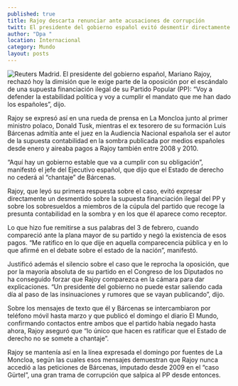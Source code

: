 ```yaml
---
published: true
title: Rajoy descarta renunciar ante acusaciones de corrupción
twitt: El presidente del gobierno español evitó desmentir directamente la supuesta financiación ilegal del PP y los sobresueldos en los que él es señalado como receptor.
author: "Dpa "
location: Internacional
category: Mundo
layout: posts
---
```


![Reuters](http://i.imgur.com/9JCxWtum.jpg) Madrid. El presidente del gobierno español, Mariano Rajoy, rechazó hoy la dimisión que le exige parte de la oposición por el escándalo de una supuesta financiación ilegal de su Partido Popular (PP): “Voy a defender la estabilidad política y voy a cumplir el mandato que me han dado los españoles”, dijo.

Rajoy se expresó así en una rueda de prensa en La Moncloa junto al primer ministro polaco, Donald Tusk, mientras el ex tesorero de su formación Luis Bárcenas admitía ante el juez en la Audiencia Nacional española ser el autor de la supuesta contabilidad en la sombra publicada por medios españoles desde enero y aireaba pagos a Rajoy también entre 2008 y 2010.

“Aquí hay un gobierno estable que va a cumplir con su obligación”, manifestó el jefe del Ejecutivo español, que dijo que el Estado de derecho no cederá al “chantaje” de Bárcenas.

Rajoy, que leyó su primera respuesta sobre el caso, evitó expresar directamente un desmentido sobre la supuesta financiación ilegal del PP y sobre los sobresueldos a miembros de la cúpula del partido que recoge la presunta contabilidad en la sombra y en los que él aparece como receptor.

Lo que hizo fue remitirse a sus palabras del 3 de febrero, cuando compareció ante la plana mayor de su partido y negó la existencia de esos pagos. “Me ratifico en lo que dije en aquella comparecencia pública y en lo que afirmé en el debate sobre el estado de la nación”, manifestó.

Justificó además el silencio sobre el caso que le reprocha la oposición, que por la mayoría absoluta de su partido en el Congreso de los Diputados no ha conseguido forzar que Rajoy comparezca en la cámara para dar explicaciones. “Un presidente del gobierno no puede estar saliendo cada día al paso de las insinuaciones y rumores que se vayan publicando”, dijo.

Sobre los mensajes de texto que él y Bárcenas se intercambiaron por teléfono móvil hasta marzo y que publicó el domingo el diario El Mundo, confirmando contactos entre ambos que el partido había negado hasta ahora, Rajoy aseguró que “lo único que hacen es ratificar que el Estado de derecho no se somete a chantaje”.

Rajoy se mantenía así en la línea expresada el domingo por fuentes de La Moncloa, según las cuales esos mensajes demuestran que Rajoy nunca accedió a las peticiones de Bárcenas, imputado desde 2009 en el “caso Gürtel”, una gran trama de corrupción que salpica al PP desde entonces.
